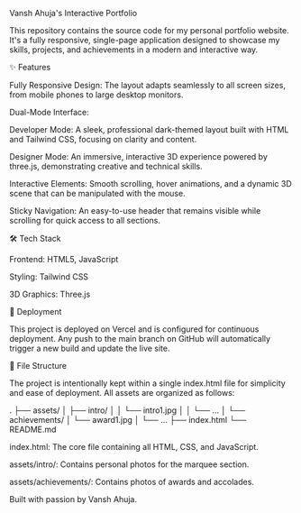 Vansh Ahuja's Interactive Portfolio

This repository contains the source code for my personal portfolio website. It's a fully responsive, single-page application designed to showcase my skills, projects, and achievements in a modern and interactive way.

✨ Features

Fully Responsive Design: The layout adapts seamlessly to all screen sizes, from mobile phones to large desktop monitors.

Dual-Mode Interface:

Developer Mode: A sleek, professional dark-themed layout built with HTML and Tailwind CSS, focusing on clarity and content.

Designer Mode: An immersive, interactive 3D experience powered by three.js, demonstrating creative and technical skills.

Interactive Elements: Smooth scrolling, hover animations, and a dynamic 3D scene that can be manipulated with the mouse.

Sticky Navigation: An easy-to-use header that remains visible while scrolling for quick access to all sections.

🛠️ Tech Stack

Frontend: HTML5, JavaScript

Styling: Tailwind CSS

3D Graphics: Three.js

🚀 Deployment

This project is deployed on Vercel and is configured for continuous deployment. Any push to the main branch on GitHub will automatically trigger a new build and update the live site.

📂 File Structure

The project is intentionally kept within a single index.html file for simplicity and ease of deployment. All assets are organized as follows:

.
├── assets/
│   ├── intro/
│   │   └── intro1.jpg
│   │   └── ...
│   └── achievements/
│       └── award1.jpg
│       └── ...
├── index.html
└── README.md


index.html: The core file containing all HTML, CSS, and JavaScript.

assets/intro/: Contains personal photos for the marquee section.

assets/achievements/: Contains photos of awards and accolades.

Built with passion by Vansh Ahuja.